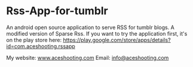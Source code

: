 Rss-App-for-tumblr
==================

An android open source application to serve RSS for tumblr blogs. A modified version of Sparse Rss.
If you want to try the application first, it's on the play store here:
https://play.google.com/store/apps/details?id=com.aceshooting.rssapp

My website: www.aceshooting.com
Email: info@aceshooting.com
